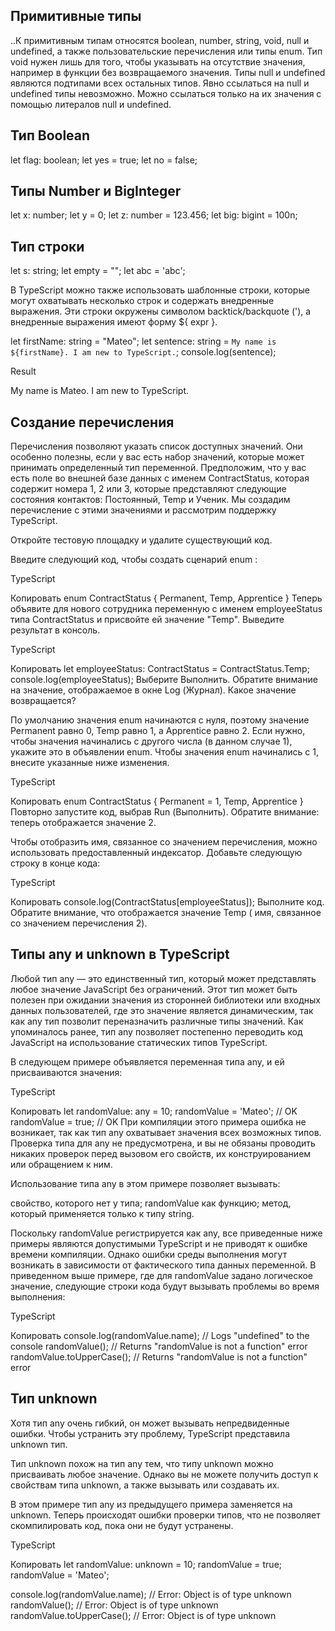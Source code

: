 <!-- //   В окне командной строки введите npm install -g typescript.
// Введите tsc, чтобы убедиться, что TypeScript установлен.
// Если он успешно установлен, эта команда должна отобразить список команд и параметров компилятора.

// скомпилировать конкретный файл. Например, чтобы скомпилировать
// файл TypeScript с именем utility_functions.ts, введите tsc utility_functions.ts.

// Вам доступно множество параметров компилятора. Полный список параметров можно найти
// в документации по интерфейсам командной строки tsc. Ниже перечислены наиболее распространенные из них:

// noImplicitAny
// noEmitOnError
// target
// Параметры каталога
// Для управления компиляцией можно использовать параметры компилятора с командой tsc, в том числе:

// Параметр --noImplicitAny предписывает компилятору вызывать ошибки в выражениях и объявлениях с
//  неявным типом any. Например:

// tsc utility_functions.ts --noImplicitAny

// Параметр --target указывает целевую версию ECMAScript для файла JavaScript.
// В этом примере компилируется файл JavaScript, совместимый с ECMAScript 6:

// tsc utility_functions.ts --target "ES2015" -->

## Примитивные типы

..К примитивным типам относятся boolean, number, string, void, null и undefined, а также пользовательские перечисления или типы enum. Тип void нужен лишь для того, чтобы указывать на отсутствие значения, например в функции без возвращаемого значения. Типы null и undefined являются подтипами всех остальных типов. Явно ссылаться на null и undefined типы невозможно. Можно ссылаться только на их значения с помощью литералов null и undefined.

## Тип Boolean

let flag: boolean;
let yes = true;
let no = false;

## Типы Number и BigInteger

let x: number;
let y = 0;
let z: number = 123.456;
let big: bigint = 100n;

## Тип строки

let s: string;
let empty = "";
let abc = 'abc';

В TypeScript можно также использовать шаблонные строки, которые могут охватывать несколько строк и содержать внедренные выражения. Эти строки окружены символом backtick/backquote ('), а внедренные выражения имеют форму ${ expr }.

let firstName: string = "Mateo";
let sentence: string = `My name is ${firstName}.
    I am new to TypeScript.`;
console.log(sentence);

Result

My name is Mateo.
    I am new to TypeScript.


## Создание перечисления

Перечисления позволяют указать список доступных значений. Они особенно полезны, если у вас есть набор значений, которые может принимать определенный тип переменной. Предположим, что у вас есть поле во внешней базе данных с именем ContractStatus, которая содержит номера 1, 2 или 3, которые представляют следующие состояния контактов: Постоянный, Temp и Ученик. Мы создадим перечисление с этими значениями и рассмотрим поддержку TypeScript.

Откройте тестовую площадку и удалите существующий код.

Введите следующий код, чтобы создать сценарий enum :

TypeScript

Копировать
enum ContractStatus {
     Permanent,
     Temp,
     Apprentice
}
Теперь объявите для нового сотрудника переменную с именем employeeStatus типа ContractStatus и присвойте ей значение "Temp". Выведите результат в консоль.

TypeScript

Копировать
let employeeStatus: ContractStatus = ContractStatus.Temp;
console.log(employeeStatus);
Выберите Выполнить. Обратите внимание на значение, отображаемое в окне Log (Журнал). Какое значение возвращается?

По умолчанию значения enum начинаются с нуля, поэтому значение Permanent равно 0, Temp равно 1, а Apprentice равно 2. Если нужно, чтобы значения начинались с другого числа (в данном случае 1), укажите это в объявлении enum. Чтобы значения enum начинались с 1, внесите указанные ниже изменения.

TypeScript

Копировать
enum ContractStatus {
     Permanent = 1,
     Temp,
     Apprentice
}
Повторно запустите код, выбрав Run (Выполнить). Обратите внимание: теперь отображается значение 2.

Чтобы отобразить имя, связанное со значением перечисления, можно использовать предоставленный индексатор. Добавьте следующую строку в конце кода:

TypeScript

Копировать
console.log(ContractStatus[employeeStatus]);
Выполните код. Обратите внимание, что отображается значение Temp ( имя, связанное со значением перечисления 2).


## Типы any и unknown в TypeScript

Любой тип
any — это единственный тип, который может представлять любое значение JavaScript без ограничений. Этот тип может быть полезен при ожидании значения из сторонней библиотеки или входных данных пользователей, где это значение является динамическим, так как any тип позволит переназначить различные типы значений. Как упоминалось ранее, тип any позволяет постепенно переводить код JavaScript на использование статических типов TypeScript.

В следующем примере объявляется переменная типа any, и ей присваиваются значения:

TypeScript

Копировать
let randomValue: any = 10;
randomValue = 'Mateo';   // OK
randomValue = true;      // OK
При компиляции этого примера ошибка не возникает, так как тип any охватывает значения всех возможных типов. Проверка типа для any не предусмотрена, и вы не обязаны проводить никаких проверок перед вызовом его свойств, их конструированием или обращением к ним.

Использование типа any в этом примере позволяет вызывать:

свойство, которого нет у типа;
randomValue как функцию;
метод, который применяется только к типу string.

Поскольку randomValue регистрируется как any, все приведенные ниже примеры являются допустимыми TypeScript и не приводят к ошибке времени компиляции. Однако ошибки среды выполнения могут возникать в зависимости от фактического типа данных переменной. В приведенном выше примере, где для randomValue задано логическое значение, следующие строки кода будут вызывать проблемы во время выполнения:

TypeScript

Копировать
console.log(randomValue.name);  // Logs "undefined" to the console
randomValue();                  // Returns "randomValue is not a function" error
randomValue.toUpperCase();      // Returns "randomValue is not a function" error

## Тип unknown

Хотя тип any очень гибкий, он может вызывать непредвиденные ошибки. Чтобы устранить эту проблему, TypeScript представила unknown тип.

Тип unknown похож на тип any тем, что типу unknown можно присваивать любое значение. Однако вы не можете получить доступ к свойствам типа unknown, а также вызывать или создавать их.

В этом примере тип any из предыдущего примера заменяется на unknown. Теперь происходят ошибки проверки типов, что не позволяет скомпилировать код, пока они не будут устранены.

TypeScript

Копировать
let randomValue: unknown = 10;
randomValue = true;
randomValue = 'Mateo';

console.log(randomValue.name);  // Error: Object is of type unknown
randomValue();                  // Error: Object is of type unknown
randomValue.toUpperCase();      // Error: Object is of type unknown